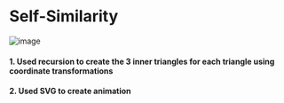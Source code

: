 # Self-Similarity

![image](https://github.com/TheNaila/Visualizations-and-Algorithms/assets/63077056/e746e08c-4f45-4bc1-9735-f09cfd633366)

#### 1. Used recursion to create the 3 inner triangles for each triangle using coordinate transformations
#### 2. Used SVG to create animation 
